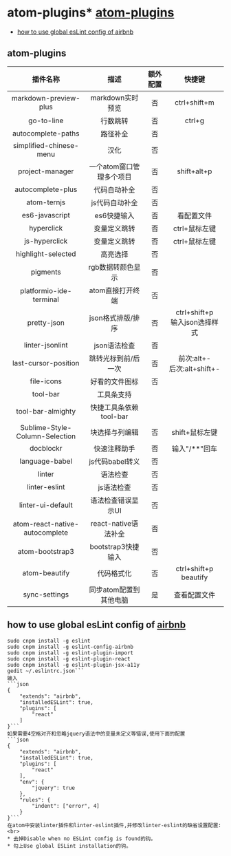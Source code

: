 # atom-plugins* [atom-plugins](#1)
* [how to use global esLint config of airbnb](#2)

## <h2 id="1">atom-plugins</h2>
|插件名称|描述|额外配置|快捷键|
|:----:|:----:|:----:|:----:|
|markdown-preview-plus|markdown实时预览|否|ctrl+shift+m
|go-to-line|行数跳转|否|ctrl+g
|autocomplete-paths|路径补全|否||
|simplified-chinese-menu|汉化|否||
|project-manager|一个atom窗口管理多个项目|否|shift+alt+p|
|autocomplete-plus|代码自动补全|否||
|atom-ternjs|js代码自动补全|否||
|es6-javascript|es6快捷输入|否|看配置文件|
|hyperclick|变量定义跳转|否|ctrl+鼠标左键|
|js-hyperclick|变量定义跳转|否|ctrl+鼠标左键|
|highlight-selected|高亮选择|否||
|pigments|rgb数据转颜色显示|否||
|platformio-ide-terminal|atom直接打开终端|否||
|pretty-json|json格式排版/排序|否|ctrl+shift+p<br/>输入json选择样式|
|linter-jsonlint|json语法检查|否||
|last-cursor-position|跳转光标到前/后一次|否|前次:alt+-<br/>后次:alt+shift+-|
|file-icons|好看的文件图标|否||
|tool-bar|工具条支持|||
|tool-bar-almighty|快捷工具条依赖tool-bar|||
|Sublime-Style-Column-Selection|块选择与列编辑|否|shift+鼠标左键|
|docblockr|快速注释助手|否|输入"/**"回车|
|language-babel|js代码babel转义|否||
|linter|语法检查|否||
|linter-eslint|js语法检查|否||
|linter-ui-default|语法检查错误显示UI|否||
|atom-react-native-autocomplete|react-native语法补全|否||
|atom-bootstrap3|bootstrap3快捷输入|否||
|atom-beautify|代码格式化|否|ctrl+shift+p beautify|
|sync-settings|同步atom配置到其他电脑|是|查看配置文件|

## <h2 id="2">how to use global esLint config of [airbnb](https://github.com/airbnb/javascript)</h2>
```shell
sudo cnpm install -g eslint
sudo cnpm install -g eslint-config-airbnb
sudo cnpm install -g eslint-plugin-import
sudo cnpm install -g eslint-plugin-react
sudo cnpm install -g eslint-plugin-jsx-a11y
gedit ~/.eslintrc.json```
输入
```json
{
    "extends": "airbnb",
    "installedESLint": true,
    "plugins": [
        "react"
    ]
}```
如果需要4空格对齐和忽略jquery语法中的变量未定义等错误,使用下面的配置
```json
{
    "extends": "airbnb",
    "installedESLint": true,
    "plugins": [
        "react"
    ],
    "env": {
        "jquery": true
    },
    "rules": {
        "indent": ["error", 4]
    }
}```
在atom中安装linter插件和linter-eslint插件,并修改linter-eslint的缺省设置配置:<br>
* 去掉Disable when no ESLint config is found的钩。
* 勾上Use global ESLint installation的钩。
